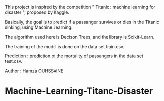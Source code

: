 




This project is inspired by the competition " Titanic : machine learning for disaster ", proposed by Kaggle.

Basically, the goal is to predict  if a passanger survives or dies in the Titanic sinking, using Machine Learning.


The algorithm used here is Decison Trees,  and the library is Scikit-Learn.

The training of the model is done on the data set train.csv.

Prediction :  prediction of the mortality of passangers in the data set test.csv.


Author : Hamza OUHSSAINE

# Machine-Learning-Titanc-Disaster
